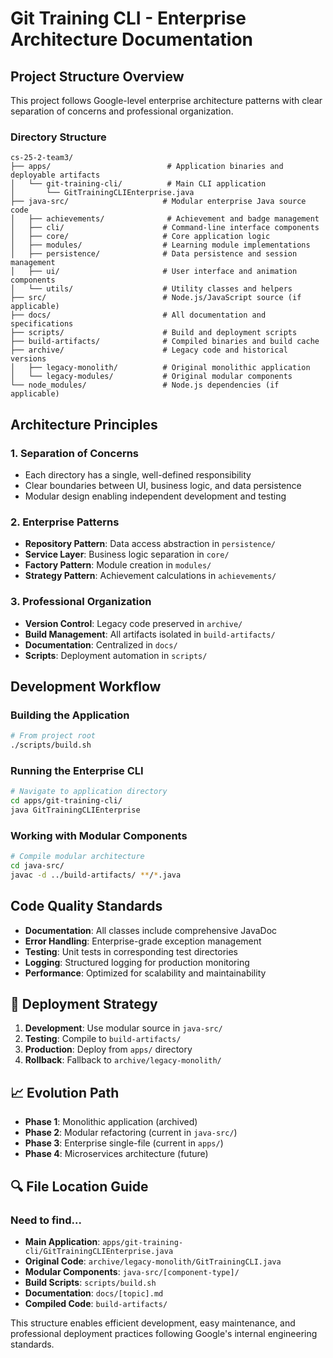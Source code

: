 # Git Training CLI - Enterprise Architecture Documentation

## Project Structure Overview

This project follows Google-level enterprise architecture patterns with clear separation of concerns and professional organization.

### Directory Structure

```
cs-25-2-team3/
├── apps/                          # Application binaries and deployable artifacts
│   └── git-training-cli/          # Main CLI application
│       └── GitTrainingCLIEnterprise.java
├── java-src/                     # Modular enterprise Java source code
│   ├── achievements/              # Achievement and badge management
│   ├── cli/                      # Command-line interface components
│   ├── core/                     # Core application logic
│   ├── modules/                  # Learning module implementations
│   ├── persistence/              # Data persistence and session management
│   ├── ui/                       # User interface and animation components
│   └── utils/                    # Utility classes and helpers
├── src/                          # Node.js/JavaScript source (if applicable)
├── docs/                         # All documentation and specifications
├── scripts/                      # Build and deployment scripts
├── build-artifacts/              # Compiled binaries and build cache
├── archive/                      # Legacy code and historical versions
│   ├── legacy-monolith/          # Original monolithic application
│   └── legacy-modules/           # Original modular components
└── node_modules/                 # Node.js dependencies (if applicable)
```

## Architecture Principles

### 1. **Separation of Concerns**
- Each directory has a single, well-defined responsibility
- Clear boundaries between UI, business logic, and data persistence
- Modular design enabling independent development and testing

### 2. **Enterprise Patterns**
- **Repository Pattern**: Data access abstraction in `persistence/`
- **Service Layer**: Business logic separation in `core/`
- **Factory Pattern**: Module creation in `modules/`
- **Strategy Pattern**: Achievement calculations in `achievements/`

### 3. **Professional Organization**
- **Version Control**: Legacy code preserved in `archive/`
- **Build Management**: All artifacts isolated in `build-artifacts/`
- **Documentation**: Centralized in `docs/`
- **Scripts**: Deployment automation in `scripts/`

## Development Workflow

### Building the Application
```bash
# From project root
./scripts/build.sh
```

### Running the Enterprise CLI
```bash
# Navigate to application directory
cd apps/git-training-cli/
java GitTrainingCLIEnterprise
```

### Working with Modular Components
```bash
# Compile modular architecture
cd java-src/
javac -d ../build-artifacts/ **/*.java
```

## Code Quality Standards

- **Documentation**: All classes include comprehensive JavaDoc
- **Error Handling**: Enterprise-grade exception management
- **Testing**: Unit tests in corresponding test directories
- **Logging**: Structured logging for production monitoring
- **Performance**: Optimized for scalability and maintainability

## 🚀 Deployment Strategy

1. **Development**: Use modular source in `java-src/`
2. **Testing**: Compile to `build-artifacts/`
3. **Production**: Deploy from `apps/` directory
4. **Rollback**: Fallback to `archive/legacy-monolith/`

## 📈 Evolution Path

- **Phase 1**: Monolithic application (archived)
- **Phase 2**: Modular refactoring (current in `java-src/`)
- **Phase 3**: Enterprise single-file (current in `apps/`)
- **Phase 4**: Microservices architecture (future)

## 🔍 File Location Guide

### Need to find...
- **Main Application**: `apps/git-training-cli/GitTrainingCLIEnterprise.java`
- **Original Code**: `archive/legacy-monolith/GitTrainingCLI.java`
- **Modular Components**: `java-src/[component-type]/`
- **Build Scripts**: `scripts/build.sh`
- **Documentation**: `docs/[topic].md`
- **Compiled Code**: `build-artifacts/`

This structure enables efficient development, easy maintenance, and professional deployment practices following Google's internal engineering standards.
